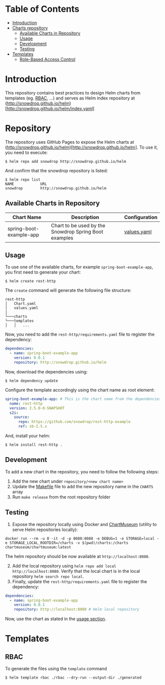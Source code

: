 Table of Contents
=================

* [Introduction](#introduction)
* [Charts repository](#repository)
  * [Available Charts in Repository](#available-charts-in-repository)
  * [Usage](#usage)
  * [Development](#development)
  * [Testing](#testing)
* [Templates](#templates)
  * [Role-Based Access Control](#rbac)

# Introduction

This repository contains best practices to design Helm charts from templates (eg. [RBAC](#rbac), ...) and serves as Helm index repository at (http://snowdrop.github.io/helm)[http://snowdrop.github.io/helm/index.yaml]

# Repository

The repository uses GitHub Pages to expose the Helm charts at (http://snowdrop.github.io/helm)[http://snowdrop.github.io/helm]. To use it, you need to execute:

```console
$ helm repo add snowdrop http://snowdrop.github.io/helm
```

And confirm that the snowdrop repository is listed:

```console
$ helm repo list
NAME           	URL                               
snowdrop	    http://snowdrop.github.io/helm
```

## Available Charts in Repository

| Chart Name                     | Description | Configuration |
|--------------------------------|-------------| --------------|
| spring-boot-example-app        | Chart to be used by the Snowdrop Spring Boot examples | [values.yaml](repository/spring-boot-example-app/values.yaml) |

## Usage

To use one of the available charts, for example `spring-boot-example-app`, you first need to generate your chart:

```console
$ helm create rest-http
```

The `create` command will generate the following file structure:

```
rest-http
│   Chart.yaml
│   values.yaml
|
└───charts
└───templates
│   │   ...
```

Now, you need to add the `rest-http/requirements.yaml` file to register the dependency:

```yaml
dependencies:
  - name: spring-boot-example-app
    version: 0.0.1
    repository: http://snowdrop.github.io/helm
```

Now, download the dependencies using: 
```console
$ helm dependency update
```

Configure the template accordingly using the chart name as root element:

```yaml
spring-boot-example-app: # This is the chart name from the dependencies!
  name: rest-http
  version: 2.5.0-0-SNAPSHOT
  s2i:
    source:
      repo: https://github.com/snowdrop/rest-http-example
      ref: sb-2.5.x
```

And, install your helm:
```console
$ helm install rest-http .
```

## Development

To add a new chart in the repository, you need to follow the following steps:
1. Add the new chart under `repository/<new chart name>`
2. Update the [Makefile](Makefile) file to add the new repository name in the `CHARTS` array
3. Run `make release` from the root repository folder

## Testing

1. Expose the repository locally using Docker and [ChartMuseum](https://chartmuseum.com/) (utility to serve Helm repositories locally):

```console
docker run --rm -u 0 -it -d -p 8080:8080 -e DEBUG=1 -e STORAGE=local -e STORAGE_LOCAL_ROOTDIR=/charts -v $(pwd)/charts:/charts chartmuseum/chartmuseum:latest
```

The helm repository should be now available at `http://localhost:8080`.

2. Add the local repository using `helm repo add local http://localhost:8080`. Verify that the local chart is in the local repository `helm search repo local`.
3. Finally, update the `rest-http/requirements.yaml` file to register the dependency:

```yaml
dependencies:
  - name: spring-boot-example-app
    version: 0.0.1
    repository: http://localhost:8080 # Helm local repository
```
Now, use the chart as stated in the [usage section](#usage).

# Templates

## RBAC

To generate the files using the `template` command
```console
$ helm template rbac ./rbac --dry-run --output-dir ./generated
```